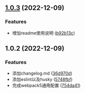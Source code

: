## [1.0.3](https://github.com/confuciusthinker/my-webpack-common/compare/v1.0.2...v1.0.3) (2022-12-09)


### Features

* 增加readme使用说明 ([b92b13c](https://github.com/confuciusthinker/my-webpack-common/commit/b92b13c66e1acc0a91ceb135b174b9a3f596b7ad))



## 1.0.2 (2022-12-09)


### Features

* 添加changelog.md ([36d970d](https://github.com/confuciusthinker/my-webpack-common/commit/36d970dea22753259a8e0893e070a07d4f9b281e))
* 添加eslint以及husky ([5748fbf](https://github.com/confuciusthinker/my-webpack-common/commit/5748fbfcf99e4a9cc6a2f7ef4986360871f06db1))
* 完成webpack5通用配置 ([754da41](https://github.com/confuciusthinker/my-webpack-common/commit/754da41b12f7571e3311e1553869a23df4b0fbb8))



